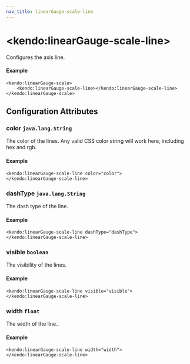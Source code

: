 ```yaml
---
nav_title: linearGauge-scale-line
---
```


# \<kendo:linearGauge-scale-line\>

Configures the axis line.

#### Example
    <kendo:linearGauge-scale>
        <kendo:linearGauge-scale-line></kendo:linearGauge-scale-line>
    </kendo:linearGauge-scale>

## Configuration Attributes

### color `java.lang.String`

The color of the lines. Any valid CSS color string will work here, including hex and rgb.

#### Example
    <kendo:linearGauge-scale-line color="color">
    </kendo:linearGauge-scale-line>

### dashType `java.lang.String`

The dash type of the line.

#### Example
    <kendo:linearGauge-scale-line dashType="dashType">
    </kendo:linearGauge-scale-line>

### visible `boolean`

The visibility of the lines.

#### Example
    <kendo:linearGauge-scale-line visible="visible">
    </kendo:linearGauge-scale-line>

### width `float`

The width of the line..

#### Example
    <kendo:linearGauge-scale-line width="width">
    </kendo:linearGauge-scale-line>

